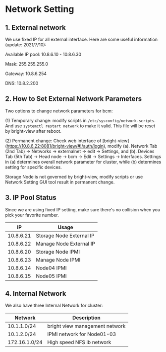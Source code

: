 # Network Setting

## 1. External network 
We use fixed IP for all external interface. Here are some useful information (update: 2021/7/10):

Available IP pool: 10.8.6.10 - 10.8.6.30

Mask: 255.255.255.0

Gateway: 10.8.6.254

DNS: 10.8.2.200

## 2. How to Set External Network Parameters

Two options to change network parameters for bcm: 

(1) Temporary change: modify scripts in `/etc/sysconfig/network-scripts`. And use `systemctl restart network` to make it valid. This file will be reset by bright-view after reboot. 

(2) Permanent change: Check web interface of [bright-view] (https://10.8.6.22:8081/bright-view/#!/auth/login), modify (a). Network Tab (2nd Tab) -> Networks -> externalnet -> edit -> Settings, and (b). Devices Tab (5th Tab) -> Head node -> bcm -> Edit -> Settings -> Interfaces. Settings in (a) determines overall network parameter for cluster, while (b) determines setting for specific devices.

Storage Node is not governed by bright-view, modify scripts or use Network Setting GUI tool result in permanent change.

## 3. IP Pool Status
Since we are using fixed IP setting, make sure there's no collision when you pick your favorite number.

| IP        | Usage                    |
| --------- | ------------------------ |
| 10.8.6.21 | Storage Node External IP |
| 10.8.6.22 | Manage Node External IP  |
| 10.8.6.20 | Storage Node IPMI        |
| 10.8.6.23 | Manage Node IPMI         |
| 10.8.6.14 | Node04 IPMI              |
| 10.8.6.15 | Node05 IPMI              |

## 4. Internal Network
We also have three Internal Network for cluster:

|Network|Description|
| --------- | ------------------------ |
|10.1.1.0/24|bright view management network|
|10.1.2.0/24|IPMI network for Node01-03|
|172.16.1.0/24|High speed NFS ib network|